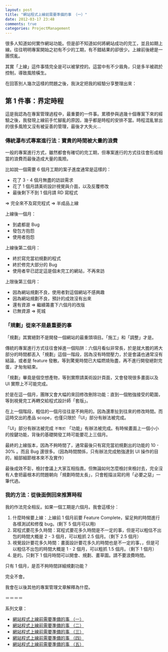 ```yaml
---
layout: post
title: "網站程式上線前需要準備的事 （一）"
date: 2012-03-17 23:48
comments: true
categories: ProjectManagement
---
```


很多人知道如何實作網站功能。但是卻不知道如何將網站成功的完工，並且如期上線。往往明明專案開始之初有不少的工期，有不錯結果的卻很少。上線前後總是一團慌亂。

其實「上線」這件事情完全是可以被掌控的。這當中有不少眉角，只是多半被疏於控制，導致風險橫生。

在回答別人幾次這樣的問題之後，我決定把我的經驗分享整理出來：

## 第 1 件事：界定時程

這是我認為在專案管理過程中，最重要的一件事。累積參與過幾十個專案下來的經驗之後，我發現上線前手忙腳亂的原因，幾乎都是時程的安排不當。時程混亂冒出的很多風險又沒有被妥善的管理，最後才大失火...


### 傳統瀑布式專案進行法：寶貴的時間被大量的浪費

一般的專案進行方式，雖然都會有確切的完工期，但專案進行的方式往往會形成相當的浪費而最後造成大量的風險。

比如說一個需要 6 個月工期的案子進度通常是這樣的：

* 花了 3 - 4 個月無盡的訪談需求
* 花了 1 個月請美術設計視覺與介面，以及反覆修改
* 最後剩下不到 1 個月請 RD 寫程式

=> 完全來不及寫完程式 => 半成品上線 

上線後一個月：

* 到處都是 Bug
* 發包方抱怨
* 使用者抱怨

上線後第二個月：

* 終於寫完當初規劃的程式
* 終於修完大部分的 Bug
* 使用者早已認定這是個未完工的網站，不再來訪

上限後第三個月：

* 因為網站規劃不良，使用者對這個網站不感興趣
* 因為網站規劃不良，預計的成效沒有出來
* 還有資源 => 繼續籌畫下六個月的改版
* 已無資源 => 死城

### 「規劃」從來不是最重要的事

「規劃」其實絕對不是開發一個網站的最重頭項目。「施工」和「調整」才是。

傳統的專案進行方式往往會掉進一個陷阱：六個月看似非常長，於是就大膽的將大部分的時間都丟入「規劃」這個一階段，因為沒有時間壓力，於是會議也通常沒有結論，或者是 feature 發散。等到驚覺時間已大幅燃燒殆盡，再不進行開發絕對完蛋，才匆匆結束。

「規劃」畢竟是個空想產物，等到實際請美術設計頁面，又會發現很多畫面以及 UI 實際上不可能完成。

於是在這一個月，團隊又會大幅的來回修改刪除功能：直到一個勉強接受的範圍，等到視覺完工再轉交給程式設計師「套版」。

在上一個階段，粗估的一個月往往是不夠用的。因為還牽扯到往來的修改時間。而這時交出的產品 scope，也僅只限於「UI」部分有辦法被完成。

「UI」部分有辦法被完成 `不等於` 「功能」有辦法被完成。有時候畫面上一個小小的按鍵功能，背後的基礎開發工時可能要花上三個月。

最終的上線版本，因為不夠時間了，通常最後只有寫完當初規劃出的功能的 10 - 30% 。而且 Bug 還很多。（因為時間關係，只有辦法完成勉強達到 UI 操作的目的，細部細節根本來不及實作）

最後成效不彰，檢討會議上大家互相指責。但無論如何怎麼檢討來檢討去，完全沒有人會把最根本的問題朝向「規劃時間太長」，只會輕描淡寫的用「必要之惡」一筆代過。

### 我的方法：從後面倒回來推算時程

我的作法完全相反。如果一個工期是六個月。我會這樣分：

1. 什麼時候要上線：上線前 1 個月前要 Feature Complete，留足夠的時間進行各樣測試和修復 bug。(剩下 5 個月可以用)
2. 寫程式要花多久時間：寫程式要花多久時間是不一定的事，但是可以粗估不出包的時間大概是 2 - 3 個月，可以粗抓 2.5 個月。（剩下 2.5 個月）
3. 視覺設計要花多久時間：畫面設計要花多久的時間也是不一定的事，，但是可以粗估不出包的時間大概是 1 - 2 個月，可以粗抓 1.5 個月。（剩下 1 個月）
4. 是的。只剩下 1 個月時間可以開會、規劃、畫草圖。請不要浪費時間。

只有 1 個月，是否不夠時間詳細規劃功能？

完全不會。

我會在以後其他的專案管理文章解釋為什麼。

＝＝＝＝

系列文章：

* [網站程式上線前需要準備的事 （一）](/posts/2012/03/17/website-online-todo-1/)
* [網站程式上線前需要準備的事 （二）](/posts/2012/03/18/website-online-todo-2/)
* [網站程式上線前需要準備的事 （三）](/posts/2012/03/18/website-online-todo-3/)
* [網站程式上線前需要準備的事 （四）](/posts/2012/03/18/website-online-todo-4/)
* [網站程式上線前需要準備的事 （五）](/posts/2012/03/19/website-online-todo-5/)
